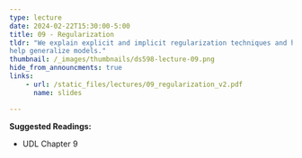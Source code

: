 ```yaml
---
type: lecture
date: 2024-02-22T15:30:00-5:00
title: 09 - Regularization
tldr: "We explain explicit and implicit regularization techniques and how they
help generalize models."
thumbnail: /_images/thumbnails/ds598-lecture-09.png
hide_from_announcments: true
links: 
    - url: /static_files/lectures/09_regularization_v2.pdf
      name: slides

---
```

**Suggested Readings:**
- UDL Chapter 9
